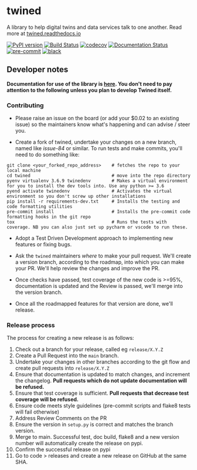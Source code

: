 # twined

A library to help digital twins and data services talk to one another. Read more at [twined.readthedocs.io](https://twined.readthedocs.io)

[![PyPI version](https://badge.fury.io/py/twined.svg)](https://badge.fury.io/py/twined)
[![Build Status](https://github.com/octue/twined/workflows/python-ci/badge.svg)](https://github.com/octue/twined)
[![codecov](https://codecov.io/gh/octue/twined/branch/main/graph/badge.svg)](https://codecov.io/gh/octue/twined)
[![Documentation Status](https://readthedocs.org/projects/twined/badge/?version=latest)](https://twined.readthedocs.io/en/latest/?badge=latest)
[![pre-commit](https://img.shields.io/badge/pre--commit-enabled-brightgreen?logo=pre-commit&logoColor=white)](https://github.com/pre-commit/pre-commit)
[![black](https://img.shields.io/badge/code%20style-black-000000.svg)](https://github.com/ambv/black)

## Developer notes

**Documentation for use of the library is [here](https://twined.readthedocs.io). You don't need to pay attention to the following unless you plan to develop Twined itself.**

### Contributing

- Please raise an issue on the board (or add your $0.02 to an existing issue) so the maintainers know
what's happening and can advise / steer you.

- Create a fork of twined, undertake your changes on a new branch, named like *issue-84* or similar. To run tests and make commits,
you'll need to do something like:
```
git clone <your_forked_repo_address>    # fetches the repo to your local machine
cd twined                               # move into the repo directory
pyenv virtualenv 3.6.9 twinedenv        # Makes a virtual environment for you to install the dev tools into. Use any python >= 3.6
pyend activate twinedenv                # Activates the virtual environment so you don't screw up other installations
pip install -r requirements-dev.txt     # Installs the testing and code formatting utilities
pre-commit install                      # Installs the pre-commit code formatting hooks in the git repo
tox                                     # Runs the tests with coverage. NB you can also just set up pycharm or vscode to run these.
```

- Adopt a Test Driven Development approach to implementing new features or fixing bugs.

- Ask the `twined` maintainers *where* to make your pull request. We'll create a version branch, according to the
roadmap, into which you can make your PR. We'll help review the changes and improve the PR.

- Once checks have passed, test coverage of the new code is >=95%, documentation is updated and the Review is passed, we'll merge into the version branch.

- Once all the roadmapped features for that version are done, we'll release.


### Release process

The process for creating a new release is as follows:

1. Check out a branch for your release, called eg `release/X.Y.Z`
2. Create a Pull Request into the `main` branch.
3. Undertake your changes in other branches according to the git flow and create pull requests into `release/X.Y.Z`
4. Ensure that documentation is updated to match changes, and increment the changelog. **Pull requests which do not update documentation will be refused.**
5. Ensure that test coverage is sufficient. **Pull requests that decrease test coverage will be refused.**
6. Ensure code meets style guidelines (pre-commit scripts and flake8 tests will fail otherwise)
7. Address Review Comments on the PR
8. Ensure the version in `setup.py` is correct and matches the branch version.
9. Merge to main. Successful test, doc build, flake8 and a new version number will automatically create the release on pypi.
10. Confirm the successful release on pypi
10. Go to code > releases and create a new release on GitHub at the same SHA.
